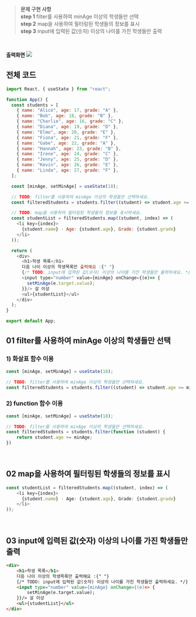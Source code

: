 >**문제 구현 사항** <br>
**step 1** filter를 사용하여 minAge 이상의 학생들만 선택 <br>
**step 2** map을 사용하여 필터링된 학생들의 정보를 표시 <br>
**step 3** input에 입력된 값(숫자) 이상의 나이를 가진 학생들만 출력 <br>
<br>

**출력화면**
![](https://velog.velcdn.com/images/hrnn00/post/2f7fe539-06e0-4b6f-be6e-2f8c8a129975/image.gif)

## 전체 코드

```js
import React, { useState } from "react";

function App() {
  const students = [
    { name: "Alice", age: 17, grade: "A" },
    { name: "Bob", age: 18, grade: "B" },
    { name: "Charlie", age: 16, grade: "C" },
    { name: "Diana", age: 19, grade: "D" },
    { name: "Elmo", age: 20, grade: "E" },
    { name: "Fiona", age: 21, grade: "F" },
    { name: "Gabe", age: 22, grade: "A" },
    { name: "Hannah", age: 23, grade: "B" },
    { name: "Irene", age: 24, grade: "C" },
    { name: "Jenny", age: 25, grade: "D" },
    { name: "Kevin", age: 26, grade: "E" },
    { name: "Linda", age: 27, grade: "F" },
  ];

  const [minAge, setMinAge] = useState(18);

  // TODO: filter를 사용하여 minAge 이상의 학생들만 선택하세요.
  const filteredStudents = students.filter((student) => student.age >= minAge);

  // TODO: map을 사용하여 필터링된 학생들의 정보를 표시하세요.
  const studentList = filteredStudents.map((student, index) => (
    <li key={index}>
      {student.name} - Age: {student.age}, Grade: {student.grade}
    </li>
  ));

  return (
    <div>
      <h1>학생 목록</h1>
      다음 나이 이상의 학생목록만 출력해요 :{" "}
      {/* TODO: input에 입력된 값(숫자) 이상의 나이를 가진 학생들만 출력하세요. */}
      <input type="number" value={minAge} onChange={(e)=> {
        setMinAge(e.target.value);
      }}/> 살 이상
      <ul>{studentList}</ul>
    </div>
  );
}

export default App;

```



## 01 filter를 사용하여 minAge 이상의 학생들만 선택
### 1) 화살표 함수 이용
```js
const [minAge, setMinAge] = useState(18);

// TODO: filter를 사용하여 minAge 이상의 학생들만 선택하세요.
const filteredStudents = students.filter((student) => student.age >= minAge);
```
### 2) function 함수 이용
```js
const [minAge, setMinAge] = useState(18);

// TODO: filter를 사용하여 minAge 이상의 학생들만 선택하세요.
const filteredStudents = students.filter(function (student) {
    return student.age >= minAge;
})
```

<br>

## 02 map을 사용하여 필터링된 학생들의 정보를 표시

```js
const studentList = filteredStudents.map((student, index) => (
    <li key={index}>
      {student.name} - Age: {student.age}, Grade: {student.grade}
    </li>
));
```

<br>

## 03 input에 입력된 값(숫자) 이상의 나이를 가진 학생들만 출력
```html
<div>
	<h1>학생 목록</h1>
	다음 나이 이상의 학생목록만 출력해요 :{" "}
	{/* TODO: input에 입력된 값(숫자) 이상의 나이를 가진 학생들만 출력하세요. */}
	<input type="number" value={minAge} onChange={(e)=> {
		setMinAge(e.target.value);
	}}/> 살 이상
	<ul>{studentList}</ul>
</div>
```
